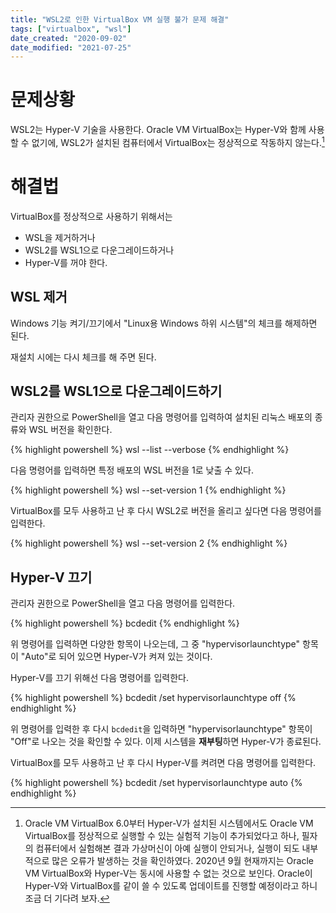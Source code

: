 ```yaml
---
title: "WSL2로 인한 VirtualBox VM 실행 불가 문제 해결"
tags: ["virtualbox", "wsl"]
date_created: "2020-09-02"
date_modified: "2021-07-25"
---
```


# 문제상황

WSL2는 Hyper-V 기술을 사용한다. Oracle VM VirtualBox는 Hyper-V와 함께 사용할 수 없기에, WSL2가 설치된 컴퓨터에서 VirtualBox는 정상적으로 작동하지 않는다.[^1]

[^1]: Oracle VM VirtualBox 6.0부터 Hyper-V가 설치된 시스템에서도 Oracle VM VirtualBox를 정상적으로 실행할 수 있는 실험적 기능이 추가되었다고 하나, 필자의 컴퓨터에서 실험해본 결과 가상머신이 아예 실행이 안되거나, 실행이 되도 내부적으로 많은 오류가 발생하는 것을 확인하였다. 2020년 9월 현재까지는 Oracle VM VirtualBox와 Hyper-V는 동시에 사용할 수 없는 것으로 보인다. Oracle이 Hyper-V와 VirtualBox를 같이 쓸 수 있도록 업데이트를 진행할 예정이라고 하니 조금 더 기다려 보자.

# 해결법

VirtualBox를 정상적으로 사용하기 위해서는

- WSL을 제거하거나
- WSL2를 WSL1으로 다운그레이드하거나
- Hyper-V를 꺼야 한다.

## WSL 제거

Windows 기능 켜기/끄기에서 "Linux용 Windows 하위 시스템"의 체크를 해제하면 된다.

재설치 시에는 다시 체크를 해 주면 된다.

## WSL2를 WSL1으로 다운그레이드하기

관리자 권한으로 PowerShell을 열고 다음 명령어를 입력하여 설치된 리눅스 배포의 종류와 WSL 버전을 확인한다.

{% highlight powershell %}
wsl --list --verbose
{% endhighlight %}

다음 명령어를 입력하면 특정 배포의 WSL 버전을 1로 낮출 수 있다.

{% highlight powershell %}
wsl --set-version <distribution name> 1
{% endhighlight %}

VirtualBox를 모두 사용하고 난 후 다시 WSL2로 버전을 올리고 싶다면 다음 명령어를 입력한다.

{% highlight powershell %}
wsl --set-version <distribution name> 2
{% endhighlight %}

## Hyper-V 끄기

관리자 권한으로 PowerShell을 열고 다음 명령어를 입력한다.

{% highlight powershell %}
bcdedit
{% endhighlight %}

위 명령어를 입력하면 다양한 항목이 나오는데, 그 중 "hypervisorlaunchtype" 항목이 "Auto"로 되어 있으면 Hyper-V가 켜져 있는 것이다.

Hyper-V를 끄기 위해선 다음 명령어를 입력한다.

{% highlight powershell %}
bcdedit /set hypervisorlaunchtype off
{% endhighlight %}

위 명령어를 입력한 후 다시 `bcdedit`을 입력하면 "hypervisorlaunchtype" 항목이 "Off"로 나오는 것을 확인할 수 있다. 이제 시스템을 **재부팅**하면 Hyper-V가 종료된다.

VirtualBox를 모두 사용하고 난 후 다시 Hyper-V를 켜려면 다음 명령어를 입력한다.

{% highlight powershell %}
bcdedit /set hypervisorlaunchtype auto
{% endhighlight %}